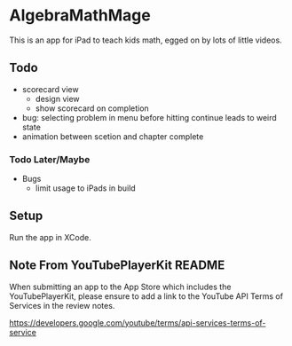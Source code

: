 # AlgebraMathMage 

This is an app for iPad to teach kids math, egged on by lots of little videos.

## Todo 
 * scorecard view
   * design view
   * show scorecard on completion
 * bug: selecting problem in menu before hitting continue leads to weird state
 * animation between scetion and chapter complete
 
### Todo Later/Maybe
 * Bugs
   * limit usage to iPads in build

## Setup
Run the app in XCode.

## Note From YouTubePlayerKit README
When submitting an app to the App Store which includes the YouTubePlayerKit, please ensure to add a link to the YouTube API Terms of Services in the review notes.

https://developers.google.com/youtube/terms/api-services-terms-of-service

